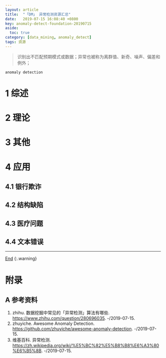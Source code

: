 ```yaml
---
layout: article
title:  "「DM」 异常检测资源汇总"
date:   2019-07-15 16:08:40 +0800
key: anomaly-detect-foundation-20190715
aside:
  toc: true
category: [data_mining, anomaly_detect]
tags: 资源
---
```

<span id='head'></span>  
>识别出不匹配预期模式或数据；异常也被称为离群值、新奇、噪声、偏差和例外；   


<!--more-->

`anomaly detection`   

# 1 综述

# 2 理论

# 3 其他

# 4 应用
## 4.1 银行欺诈

## 4.2 结构缺陷

## 4.3 医疗问题

## 4.4 文本错误


-------------------  
[End](#head)
{:.warning}  

# 附录
## A 参考资料
1. zhihu. 数据挖掘中常见的「异常检测」算法有哪些. <https://www.zhihu.com/question/280696035>. -/2019-07-15.    
1. zhuyiche. Awesome Anomaly Detection. <https://github.com/zhuyiche/awesome-anomaly-detection>. -/2019-07-15.    
1. 维基百科. 异常检测. <https://zh.wikipedia.org/wiki/%E5%BC%82%E5%B8%B8%E6%A3%80%E6%B5%8B>. -/2019-07-15.     
